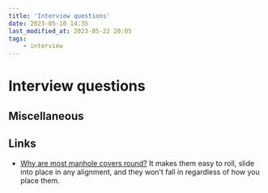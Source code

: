 ```yaml
---
title: 'Interview questions'
date: 2023-05-10 14:35
last_modified_at: 2023-05-22 20:05
tags:
    - interview
---
```


# Interview questions

## Miscellaneous

## Links

-   [Why are most manhole covers round?](https://ed.ted.com/lessons/why-are-manhole-covers-round-marc-chamberland) It makes them easy to roll, slide into place in any alignment, and they won't fall in regardless of how you place them.
